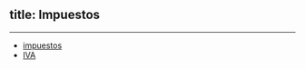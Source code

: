 title: Impuestos
---


----------------------------------------------------------

* [impuestos](./impuestos.md)
* [IVA](./IVA.md)
